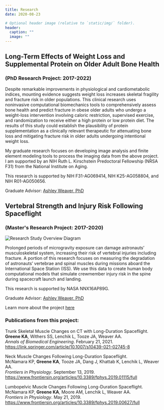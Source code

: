 ```yaml
---
title: Research
date: 2020-08-23

# Optional header image (relative to `static/img/` folder).
header:
  caption: ""
  image: ""
---
```


## **Long-Term Effects of Weight Loss and Supplemental Protein on Older Adult Bone Health**
### (PhD Research Project: 2017-2022)

Despite remarkable improvements in physiological and cardiometabolic indices, mounting evidence suggests weight loss increases skeletal fragility and fracture risk in older populations. This clinical research uses noninvasive computational biomechanics tools to comprehensively assess bone health and predict fracture in obese older adults who undergo a weight-loss intervention involving caloric restriction, supervised exercise, and randomization to receive either a high protein or low protein diet. The results of this study could establish the plausibility of protein supplementation as a clinically relevant therapeutic for attenuating bone loss and mitigating fracture risk in older adults undergoing intentional weight loss. 

My graduate research focuses on developing image analysis and finite element modeling tools to process the imaging data from the above project. I am supported by an NIH Ruth L. Kirschstein Predoctoral Fellowship (NRSA F31) from the National Institute on Aging.

This research is supported by NIH F31-AG069414, NIH K25-AG058804, and NIH R01-AG050656. 

Graduate Advisor: [Ashley Weaver, PhD](https://school.wakehealth.edu/Faculty/W/Ashley-Anne-Weaver)

## **Vertebral Strength and Injury Risk Following Spaceflight**
### (Master's Research Project: 2017-2020)
![Research Study Overview Diagram](research_flowdiagram.png)

Prolonged periods of microgravity exposure can damage astronauts’ musculoskeletal system, increasing their risk of vertebral injuries including fracture. A portion of this research focuses on measuring the degradation of astronauts’ vertebrae and spinal muscles during missions aboard the International Space Station (ISS). We use this data to create human body computational models that simulate crewmember injury risk in the spine during spacecraft launch and landing. 

This research is supported by NASA NNX16AP89G.

Graduate Advisor: [Ashley Weaver, PhD](https://school.wakehealth.edu/Faculty/W/Ashley-Anne-Weaver)

Learn more about the project [here](https://www.nasa.gov/mission_pages/station/research/experiments/explorer/Investigation.html?#id=7540) 

### Publications from this project: 
Trunk Skeletal Muscle Changes on CT with Long-Duration Spaceflight. <br/>
**Greene KA**, Withers SS, Lenchik L, Tooze JA, Weaver AA. <br/>
*Annals of Biomedical Engineering*. February 21, 2021.
https://link.springer.com/article/10.1007/s10439-021-02745-8

Neck Muscle Changes Following Long-Duration Spaceflight. <br/>
McNamara KP, **Greene KA**, Tooze JA, Dang J, Khattab K, Lenchik L, Weaver AA. <br/>
*Frontiers in Physiology*. September 13, 2019.
https://www.frontiersin.org/articles/10.3389/fphys.2019.01115/full

Lumbopelvic Muscle Changes Following Long-Duration Spaceflight. <br/>
McNamara KP, **Greene KA**, Moore AM, Lenchik L, Weaver AA. <br/>
*Frontiers in Physiology*. May 21, 2019.
https://www.frontiersin.org/articles/10.3389/fphys.2019.00627/full